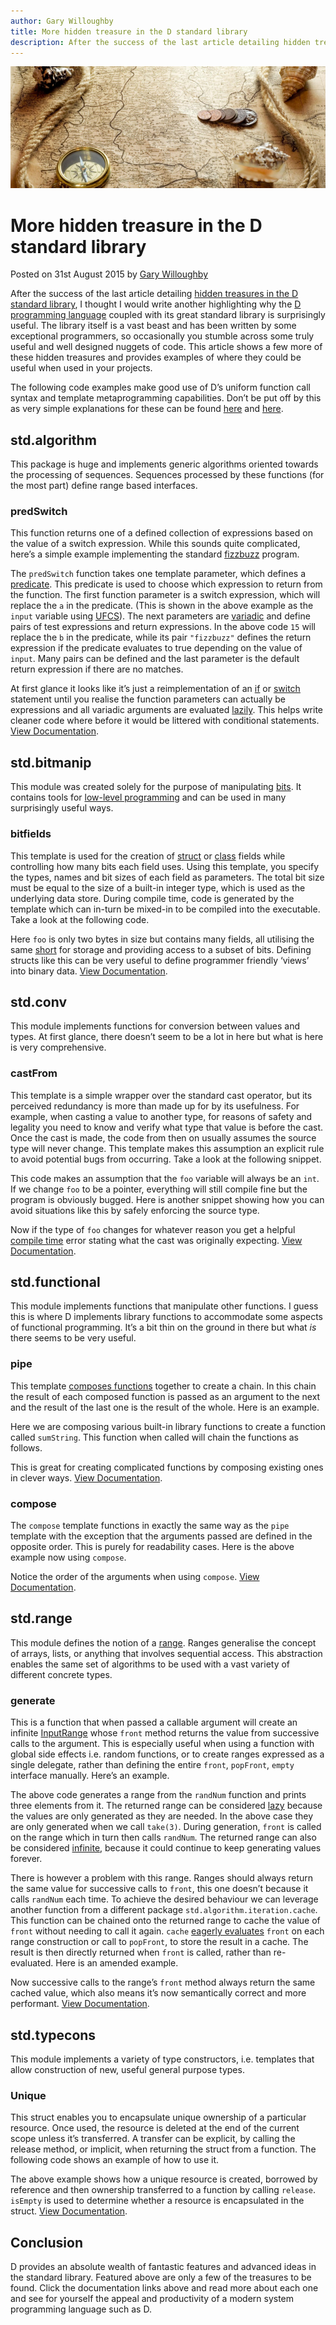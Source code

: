 ```yaml
---
author: Gary Willoughby
title: More hidden treasure in the D standard library
description: After the success of the last article detailing hidden treasures in the D standard library I thought I would write another highlighting why the D programming language coupled with its great standard library is surprisingly useful.
---
```


![](/articles/images/more-hidden-treasure-in-the-d-standard-library-banner.jpg)

# More hidden treasure in the D standard library

<time>Posted on 31st August 2015 by [Gary Willoughby](/pages/about.html)</time>

After the success of the last article detailing [hidden treasures in the D standard library](/articles/hidden-treasure-in-the-d-standard-library.html), I thought I would write another highlighting why the [D programming language](https://dlang.org/) coupled with its great standard library is surprisingly useful. The library itself is a vast beast and has been written by some exceptional programmers, so occasionally you stumble across some truly useful and well designed nuggets of code. This article shows a few more of these hidden treasures and provides examples of where they could be useful when used in your projects.

The following code examples make good use of D’s uniform function call syntax and template metaprogramming capabilities. Don’t be put off by this as very simple explanations for these can be found [here](/articles/templates-in-d-explained.html) and [here](/articles/alternative-function-syntax-in-d-banner.html).

## std.algorithm

This package is huge and implements generic algorithms oriented towards the processing of sequences. Sequences processed by these functions (for the most part) define range based interfaces.

### predSwitch

This function returns one of a defined collection of expressions based on the value of a switch expression. While this sounds quite complicated, here’s a simple example implementing the standard [fizzbuzz](https://en.wikipedia.org/wiki/Fizz_buzz) program.

<script src="https://gist.github.com/nomad-software/5cf58ca213f0a112228c441163ab8ff7.js"></script>

The `predSwitch` function takes one template parameter, which defines a [predicate](https://en.wikipedia.org/wiki/Predicate_(mathematical_logic)). This predicate is used to choose which expression to return from the function. The first function parameter is a switch expression, which will replace the `a` in the predicate. (This is shown in the above example as the `input` variable using [UFCS](https://en.wikipedia.org/wiki/Predicate_(mathematical_logic))). The next parameters are [variadic](https://en.wikipedia.org/wiki/Variadic_function) and define pairs of test expressions and return expressions. In the above code `15` will replace the `b` in the predicate, while its pair `"fizzbuzz"` defines the return expression if the predicate evaluates to true depending on the value of `input`. Many pairs can be defined and the last parameter is the default return expression if there are no matches.

At first glance it looks like it’s just a reimplementation of an [if](https://en.wikipedia.org/wiki/Conditional_(computer_programming)#If.E2.80.93then.28.E2.80.93else.29) or [switch](https://en.wikipedia.org/wiki/Switch_statement) statement until you realise the function parameters can actually be expressions and all variadic arguments are evaluated [lazily](https://en.wikipedia.org/wiki/Lazy_evaluation). This helps write cleaner code where before it would be littered with conditional statements. [View Documentation](https://dlang.org/phobos/std_algorithm_comparison.html#.predSwitch).

## std.bitmanip

This module was created solely for the purpose of manipulating [bits](https://en.wikipedia.org/wiki/Bit). It contains tools for [low-level programming](https://en.wikipedia.org/wiki/Low-level_programming_language) and can be used in many surprisingly useful ways.

### bitfields

This template is used for the creation of [struct](https://en.wikipedia.org/wiki/Struct_(C_programming_language)) or [class](https://en.wikipedia.org/wiki/Class_(computer_programming)) fields while controlling how many bits each field uses. Using this template, you specify the types, names and bit sizes of each field as parameters. The total bit size must be equal to the size of a built-in integer type, which is used as the underlying data store. During compile time, code is generated by the template which can in-turn be mixed-in to be compiled into the executable. Take a look at the following code.

<script src="https://gist.github.com/nomad-software/eb9242e2b642d82ac4e386e0d91b7f4f.js"></script>

Here `foo` is only two bytes in size but contains many fields, all utilising the same [short](https://en.wikipedia.org/wiki/Integer_(computer_science)) for storage and providing access to a subset of bits. Defining structs like this can be very useful to define programmer friendly ‘views’ into binary data. [View Documentation](https://dlang.org/phobos/std_bitmanip.html#.bitfields).

## std.conv

This module implements functions for conversion between values and types. At first glance, there doesn’t seem to be a lot in here but what is here is very comprehensive.

### castFrom

This template is a simple wrapper over the standard cast operator, but its perceived redundancy is more than made up for by its usefulness. For example, when casting a value to another type, for reasons of safety and legality you need to know and verify what type that value is before the cast. Once the cast is made, the code from then on usually assumes the source type will never change. This template makes this assumption an explicit rule to avoid potential bugs from occurring. Take a look at the following snippet.

<script src="https://gist.github.com/nomad-software/3bc57639275b6fa34dbf76bdb6ccb968.js"></script>

This code makes an assumption that the `foo` variable will always be an `int`. If we change `foo` to be a pointer, everything will still compile fine but the program is obviously bugged. Here is another snippet showing how you can avoid situations like this by safely enforcing the source type.

<script src="https://gist.github.com/nomad-software/da49462fe389aabc84e8629d289167e0.js"></script>

Now if the type of `foo` changes for whatever reason you get a helpful [compile time](https://en.wikipedia.org/wiki/Compile_time) error stating what the cast was originally expecting. [View Documentation](https://dlang.org/phobos/std_conv.html#.castFrom).

## std.functional

This module implements functions that manipulate other functions. I guess this is where D implements library functions to accommodate some aspects of functional programming. It’s a bit thin on the ground in there but what _is_ there seems to be very useful.

### pipe

This template [composes functions](https://en.wikipedia.org/wiki/Function_composition_(computer_science)) together to create a chain. In this chain the result of each composed function is passed as an argument to the next and the result of the last one is the result of the whole. Here is an example.

<script src="https://gist.github.com/nomad-software/e70640daaba3362644bf0e699bb0164a.js"></script>

Here we are composing various built-in library functions to create a function called `sumString`. This function when called will chain the functions as follows.

<script src="https://gist.github.com/nomad-software/0ebaca293ac44ea4b42743eb1db0678f.js"></script>

This is great for creating complicated functions by composing existing ones in clever ways. [View Documentation](https://dlang.org/phobos/std_functional.html#.pipe).

### compose

The `compose` template functions in exactly the same way as the `pipe` template with the exception that the arguments passed are defined in the opposite order. This is purely for readability cases. Here is the above example now using `compose`.

<script src="https://gist.github.com/nomad-software/437021e1c37c1ee0ffb6087044f474af.js"></script>

Notice the order of the arguments when using `compose`. [View Documentation](https://dlang.org/phobos/std_functional.html#.compose).

## std.range

This module defines the notion of a [range](http://ddili.org/ders/d.en/ranges.html). Ranges generalise the concept of arrays, lists, or anything that involves sequential access. This abstraction enables the same set of algorithms to be used with a vast variety of different concrete types.

### generate

This is a function that when passed a callable argument will create an infinite [InputRange](https://dlang.org/phobos/std_range_primitives.html#isInputRange) whose `front` method returns the value from successive calls to the argument. This is especially useful when using a function with global side effects i.e. random functions, or to create ranges expressed as a single delegate, rather than defining the entire `front`, `popFront`, `empty` interface manually. Here’s an example.

<script src="https://gist.github.com/nomad-software/bb96126cf5b8b95de2e539800ac1806c.js"></script>

The above code generates a range from the `randNum` function and prints three elements from it. The returned range can be considered [lazy](https://en.wikipedia.org/wiki/Lazy_evaluation) because the values are only generated as they are needed. In the above case they are only generated when we call `take(3)`. During generation, `front` is called on the range which in turn then calls `randNum`. The returned range can also be considered [infinite](https://dlang.org/phobos/std_range_primitives.html#isInfinite), because it could continue to keep generating values forever.

There is however a problem with this range. Ranges should always return the same value for successive calls to `front`, this one doesn’t because it calls `randNum` each time. To achieve the desired behaviour we can leverage another function from a different package `std.algorithm.iteration.cache`. This function can be chained onto the returned range to cache the value of `front` without needing to call it again. `cache` [eagerly evaluates](https://en.wikipedia.org/wiki/Eager_evaluation) `front` on each range construction or call to `popFront`, to store the result in a cache. The result is then directly returned when `front` is called, rather than re-evaluated. Here is an amended example.

<script src="https://gist.github.com/nomad-software/f7bea2754f2b9ad4556454dfc33d2de5.js"></script>

Now successive calls to the range’s `front` method always return the same cached value, which also means it’s now semantically correct and more performant. [View Documentation](https://dlang.org/phobos/std_range.html#.generate).

## std.typecons

This module implements a variety of type constructors, i.e. templates that allow construction of new, useful general purpose types.

### Unique

This struct enables you to encapsulate unique ownership of a particular resource. Once used, the resource is deleted at the end of the current scope unless it’s transferred. A transfer can be explicit, by calling the release method, or implicit, when returning the struct from a function. The following code shows an example of how to use it.

<script src="https://gist.github.com/nomad-software/77600d79289120bbb5036c44a2cbcebd.js"></script>

The above example shows how a unique resource is created, borrowed by reference and then ownership transferred to a function by calling `release`. `isEmpty` is used to determine whether a resource is encapsulated in the struct. [View Documentation](https://dlang.org/phobos/std_typecons.html#.Unique).

## Conclusion

D provides an absolute wealth of fantastic features and advanced ideas in the standard library. Featured above are only a few of the treasures to be found. Click the documentation links above and read more about each one and see for yourself the appeal and productivity of a modern system programming language such as D.

